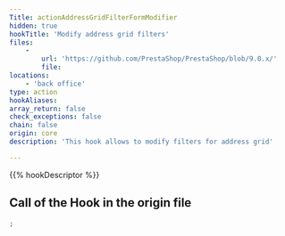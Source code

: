 ```yaml
---
Title: actionAddressGridFilterFormModifier
hidden: true
hookTitle: 'Modify address grid filters'
files:
    -
        url: 'https://github.com/PrestaShop/PrestaShop/blob/9.0.x/'
        file: 
locations:
    - 'back office'
type: action
hookAliases: 
array_return: false
check_exceptions: false
chain: false
origin: core
description: 'This hook allows to modify filters for address grid'

---
```


{{% hookDescriptor %}}

## Call of the Hook in the origin file

```php
;
```
